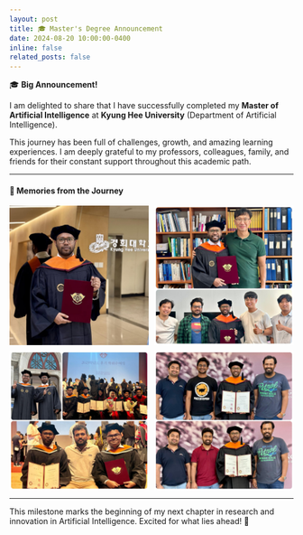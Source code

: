 ```yaml
---
layout: post
title: 🎓 Master's Degree Announcement 
date: 2024-08-20 10:00:00-0400
inline: false
related_posts: false
---
```


🎓 **Big Announcement!**  

I am delighted to share that I have successfully completed my **Master of Artificial Intelligence** at **Kyung Hee University** (Department of Artificial Intelligence).  

This journey has been full of challenges, growth, and amazing learning experiences. I am deeply grateful to my professors, colleagues, family, and friends for their constant support throughout this academic path.  

---

#### 📸 Memories from the Journey  

<div style="display: flex; gap: 10px; margin-bottom: 10px;">
  <img src="https://github.com/atikuzzaman524/atikuzzaman524.github.io/blob/main/assets/img/ms1.jpg?raw=true" alt="Master's Photo 1" width="49%"/>
  <img src="https://github.com/atikuzzaman524/atikuzzaman524.github.io/blob/main/assets/img/ms2.jpg?raw=true" alt="Master's Photo 2" width="49%"/>
</div>

<div style="display: flex; gap: 10px;">
  <img src="https://github.com/atikuzzaman524/atikuzzaman524.github.io/blob/main/assets/img/ms3.jpg?raw=true" alt="Master's Photo 3" width="49%"/>
  <img src="https://github.com/atikuzzaman524/atikuzzaman524.github.io/blob/main/assets/img/ms4.jpg?raw=true" alt="Master's Photo 4" width="49%"/>
</div>

---

This milestone marks the beginning of my next chapter in research and innovation in Artificial Intelligence. Excited for what lies ahead! 🚀
